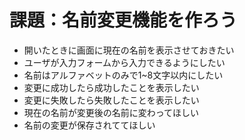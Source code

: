 # 課題：名前変更機能を作ろう

- 開いたときに画面に現在の名前を表示させておきたい
- ユーザが入力フォームから入力できるようにしたい
- 名前はアルファベットのみで1~8文字以内にしたい
- 変更に成功したら成功したことを表示したい
- 変更に失敗したら失敗したことを表示したい
- 現在の名前が変更後の名前に変わってほしい
- 名前の変更が保存されててほしい
